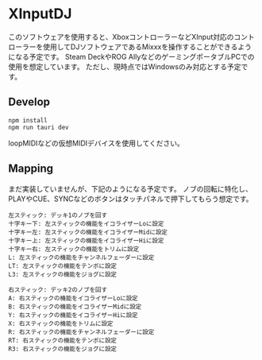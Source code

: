 # XInputDJ

このソフトウェアを使用すると、XboxコントローラーなどXInput対応のコントローラーを使用してDJソフトウェアであるMixxxを操作することができるようになる予定です。
Steam DeckやROG AllyなどのゲーミングポータブルPCでの使用を想定しています。
ただし、現時点ではWindowsのみ対応とする予定です。

## Develop

```
npm install
npm run tauri dev
```

loopMIDIなどの仮想MIDIデバイスを使用してください。

## Mapping

まだ実装していませんが、下記のようになる予定です。
ノブの回転に特化し、PLAYやCUE、SYNCなどのボタンはタッチパネルで押下してもらう想定です。

```
左スティック: デッキ1のノブを回す
十字キー下: 左スティックの機能をイコライザーLoに設定
十字キー左: 左スティックの機能をイコライザーMidに設定
十字キー上: 左スティックの機能をイコライザーHiに設定
十字キー右: 左スティックの機能をトリムに設定
L: 左スティックの機能をチャンネルフェーダーに設定
LT: 左スティックの機能をテンポに設定
L3: 左スティックの機能をジョグに設定

右スティック: デッキ2のノブを回す
A: 右スティックの機能をイコライザーLoに設定
B: 右スティックの機能をイコライザーMidに設定
Y: 右スティックの機能をイコライザーHiに設定
X: 右スティックの機能をトリムに設定
R: 右スティックの機能をチャンネルフェーダーに設定
RT: 右スティックの機能をテンポに設定
R3: 右スティックの機能をジョグに設定
```
